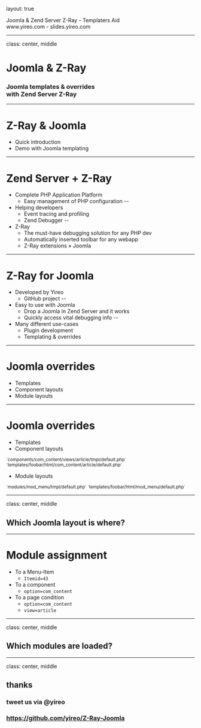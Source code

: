 layout: true
<div class="slide-heading">Joomla &amp; Zend Server Z-Ray - Templaters Aid</div>
<div class="slide-footer">
    <span>www.yireo.com - slides.yireo.com</span>
</div>

---
class: center, middle
# Joomla &amp; Z-Ray
### Joomla templates &amp; overrides<br/>with Zend Server Z-Ray

---
# Z-Ray &amp; Joomla
- Quick introduction
- Demo with Joomla templating

---
# Zend Server + Z-Ray
- Complete PHP Application Platform
    - Easy management of PHP configuration
--
- Helping developers
    - Event tracing and profiling
    - Zend Debugger
--
- Z-Ray
    - The must-have debugging solution for any PHP dev
    - Automatically inserted toolbar for any webapp
    - Z-Ray extensions &raquo; Joomla

---
# Z-Ray for Joomla
- Developed by Yireo
    - GitHub project
--
- Easy to use with Joomla
    - Drop a Joomla in Zend Server and it works
    - Quickly access vital debugging info
--
- Many different use-cases
    - Plugin development
    - Templating &amp; overrides

---
# Joomla overrides
- Templates
- Component layouts
- Module layouts

---
# Joomla overrides
- Templates
- Component layouts

<small>
`components/com_content/views/article/tmpl/default.php`
`templates/foobar/html/com_content/article/default.php`
</small>

- Module layouts

<small>
`modules/mod_menu/tmpl/default.php`
`templates/foobar/html/mod_menu/default.php`
</small>

---
class: center, middle
## Which Joomla layout is where?

---
# Module assignment
- To a Menu-Item
    - `Itemid=43`
- To a component
    - `option=com_content`
- To a page condition
    - `option=com_content`
    - `view=article`

---
class: center, middle
## Which modules are loaded?


---
class: center, middle
## thanks
### tweet us via @yireo
### https://github.com/yireo/Z-Ray-Joomla

